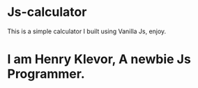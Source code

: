 # Js-calculator
This is a simple calculator I built using Vanilla Js, enjoy.

# I am Henry Klevor, A newbie Js Programmer.
